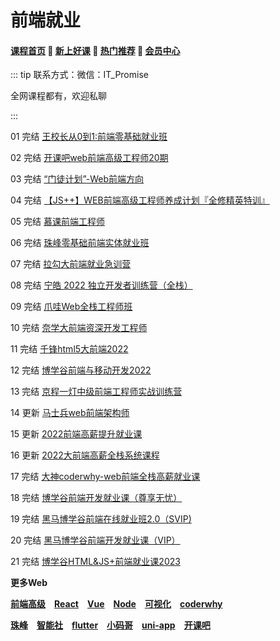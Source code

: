 # 前端就业

#### [**课程首页**](../../README.md) 💖 [**新上好课**](./xshk.md) 💖 [**热门推荐**](./rmtj.md) 💖 [**会员中心**](./vip.md)

::: tip
联系方式：微信：IT_Promise

全网课程都有，欢迎私聊

:::

01 完结 [王校长从0到1:前端零基础就业班](https://m.lizhiweike.com/channel2/444543)

02 完结 [开课吧web前端高级工程师20期](https://www.kaikeba.com/course/vip/294)

03 完结 [“门徒计划”-Web前端方向](https://www.kaikeba.com/course/vip/471)

04 完结 [【JS++】WEB前端高级工程师养成计划『全修精英特训』](https://ke.qq.com/course/334138)

05 完结 [慕课前端工程师](https://class.imooc.com/sale/fe2021)

06 完结 [珠峰零基础前端实体就业班](http://www.zhufengpeixun.cn/customize/js/index.html)

07 完结 [拉勾大前端就业急训营](https://kaiwu.lagou.com/fe_essential.html)

08 完结 [宁皓 2022 独立开发者训练营（全栈）](https://mp.weixin.qq.com/s/ZobRzRrY-ITPqGiWDRNImQ)

09 完结 [爪哇Web全栈工程师班](http://www.zhaowaedu.com/#/page3_1)

10 完结 [奈学大前端资深开发工程师](https://e.naixuejiaoyu.com/detail/term_6171706346c0f_Aycl0W/25)

11 完结 [千锋html5大前端2022](http://www.mobiletrain.org/page/html5.html)

12 完结 [博学谷前端与移动开发2022](https://www.boxuegu.com/class/outline-1306.html)

13 完结 [京程一灯中级前端工程师实战训练营](https://ke.qq.com/course/3064185)

14 更新 [马士兵web前端架构师](https://www.mashibing.com/subject/22)

15 更新 [2022前端高薪提升就业课](https://study.163.com/course/introduction/1212199806.htm)

16 更新 [2022大前端高薪全栈系统课程](https://study.163.com/course/introduction/1212061805.htm)

17 完结 [大神coderwhy-web前端全栈高薪就业课](https://ke.qq.com/course/4903388)

18 完结 [博学谷前端开发就业课（尊享无忧）](https://www.boxuegu.com/class/detail-4438.html)

19 完结 [黑马博学谷前端在线就业班2.0（SVIP)](https://www.boxuegu.com/class/outline-3791.html)

20 完结 [黑马博学谷前端开发就业课（VIP）](https://www.boxuegu.com/class/outline-955.html)

21 完结 [博学谷HTML&JS+前端就业课2023](https://www.boxuegu.com/coursePage/?subject=web)

**更多Web**

[**前端高级**](./qianduanGJ.md) [**React**](./React.md) [**Vue**](./Vue.md) [**Node**](./Node.md) [**可视化**](./ksh.md) [**coderwhy**](./coderwhy.md)

[**珠峰**](./zhufeng.md) [**智能社**](./zns.md) [**flutter**](./flutter.md) [**小码哥**](./xiaomage.md) [**uni-app**](./uni-app.md) [**开课吧**](./kaikeba.md)


